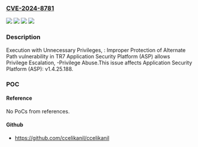 ### [CVE-2024-8781](https://cve.mitre.org/cgi-bin/cvename.cgi?name=CVE-2024-8781)
![](https://img.shields.io/static/v1?label=Product&message=Application%20Security%20Platform%20(ASP)&color=blue)
![](https://img.shields.io/static/v1?label=Version&message=%3D%20v1.4.25.188%20&color=brighgreen)
![](https://img.shields.io/static/v1?label=Vulnerability&message=CWE-250%20Execution%20with%20Unnecessary%20Privileges&color=brighgreen)
![](https://img.shields.io/static/v1?label=Vulnerability&message=CWE-424%3A%20Improper%20Protection%20of%20Alternate%20Path&color=brighgreen)

### Description

Execution with Unnecessary Privileges, : Improper Protection of Alternate Path vulnerability in TR7 Application Security Platform (ASP) allows Privilege Escalation, -Privilege Abuse.This issue affects Application Security Platform (ASP): v1.4.25.188.

### POC

#### Reference
No PoCs from references.

#### Github
- https://github.com/ccelikanil/ccelikanil

